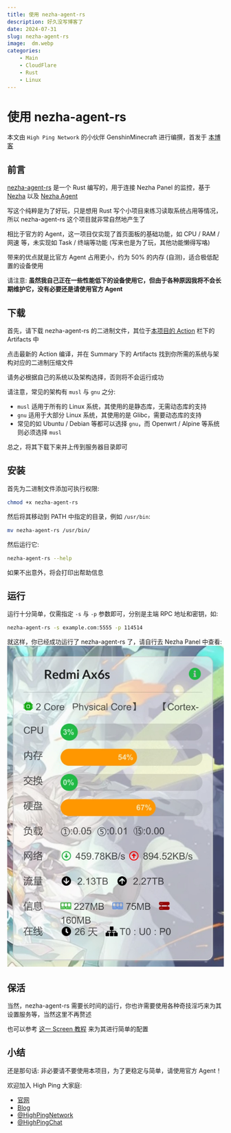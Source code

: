 ```yaml
---
title: 使用 nezha-agent-rs
description: 好久没写博客了
date: 2024-07-31
slug: nezha-agent-rs
image:  dm.webp
categories:
    - Main
    - CloudFlare
    - Rust
    - Linux
---
```


# 使用 nezha-agent-rs

本文由 `High Ping Network` 的小伙伴 GenshinMinecraft 进行编撰，首发于 [本博客](https://blog.c1oudf1are.eu.org/)

## 前言

[nezha-agent-rs](https://github.com/GenshinMinecraft/nezha-agent-rs) 是一个 Rust 编写的，用于连接 Nezha Panel 的监控，基于 [Nezha](https://github.com/naiba/nezha) 以及 [Nezha Agent](https://github.com/nezhahq/agent)

写这个纯粹是为了好玩，只是想用 Rust 写个小项目来练习读取系统占用等情况，所以 nezha-agent-rs 这个项目就非常自然地产生了

相比于官方的 Agent，这一项目仅实现了首页面板的基础功能，如 CPU / RAM / 网速 等，未实现如 Task / 终端等功能 (写来也是为了玩，其他功能懒得写咯)

带来的优点就是比官方 Agent 占用更小，约为 50% 的内存 (自测)，适合极低配置的设备使用

请注意: **虽然我自己正在一些性能低下的设备使用它，但由于各种原因我将不会长期维护它，没有必要还是请使用官方 Agent**

## 下载

首先，请下载 nezha-agent-rs 的二进制文件，其位于[本项目的 Action](https://github.com/GenshinMinecraft/nezha-agent-rs/actions) 栏下的 Artifacts 中

点击最新的 Action 编译，并在 Summary 下的 Artifacts 找到你所需的系统与架构对应的二进制压缩文件

请务必根据自己的系统以及架构选择，否则将不会运行成功

请注意，常见的架构有 `musl` 与 `gnu` 之分: 
- `musl` 适用于所有的 Linux 系统，其使用的是静态库，无需动态库的支持
- `gnu` 适用于大部分 Linux 系统，其使用的是 Glibc，需要动态库的支持
- 常见的如 Ubuntu / Debian 等都可以选择 `gnu`，而 Openwrt / Alpine 等系统则必须选择 `musl`

总之，将其下载下来并上传到服务器目录即可

## 安装

首先为二进制文件添加可执行权限: 
```bash
chmod +x nezha-agent-rs
```

然后将其移动到 PATH 中指定的目录，例如 `/usr/bin`:
```bash
mv nezha-agent-rs /usr/bin/
```

然后运行它:
```bash
nezha-agent-rs --help
```

如果不出意外，将会打印出帮助信息

## 运行

运行十分简单，仅需指定 `-s` 与 `-p` 参数即可，分别是主端 RPC 地址和密钥，如:
```bash
nezha-agent-rs -s example.com:5555 -p 114514
```

就这样，你已经成功运行了 nezha-agent-rs 了，请自行去 Nezha Panel 中查看:
![](photo_2024-07-31_19-51-08.jpg)

## 保活

当然，nezha-agent-rs 需要长时间的运行，你也许需要使用各种奇技淫巧来为其设置服务等，当然这里不再赘述

也可以参考 [这一 Screen 教程](https://blog.c1oudf1are.eu.org/p/screen/) 来为其进行简单的配置

## 小结

还是那句话: 非必要请不要使用本项目，为了更稳定与简单，请使用官方 Agent！

欢迎加入 High Ping 大家庭:
- [官网](https://highp.ing)
- [Blog](https://blog.c1oudf1are.eu.org)
- [@HighPingNetwork](https://t.me/HighPingNetwork)
- [@HighPingChat](https://t.me/highpingchat)